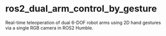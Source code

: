 # ros2_dual_arm_control_by_gesture
Real-time teleoperation of dual 6-DOF robot arms using 2D hand gestures via a single RGB camera in ROS2 Humble.
